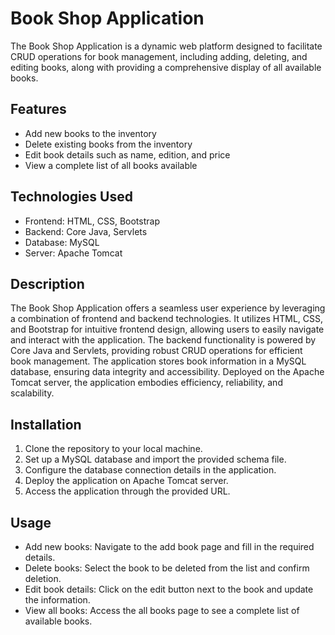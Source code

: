 # Book Shop Application

The Book Shop Application is a dynamic web platform designed to facilitate CRUD operations for book management, 
including adding, deleting, and editing books, along with providing a comprehensive display of all available books.

## Features
- Add new books to the inventory
- Delete existing books from the inventory
- Edit book details such as name, edition, and price
- View a complete list of all books available

## Technologies Used
- Frontend: HTML, CSS, Bootstrap
- Backend: Core Java, Servlets
- Database: MySQL
- Server: Apache Tomcat

## Description
The Book Shop Application offers a seamless user experience by leveraging a combination of frontend and backend technologies. 
It utilizes HTML, CSS, and Bootstrap for intuitive frontend design, allowing users to easily navigate and interact with the application. 
The backend functionality is powered by Core Java and Servlets, providing robust CRUD operations for efficient book management. 
The application stores book information in a MySQL database, ensuring data integrity and accessibility. 
Deployed on the Apache Tomcat server, the application embodies efficiency, reliability, and scalability.

## Installation
1. Clone the repository to your local machine.
2. Set up a MySQL database and import the provided schema file.
3. Configure the database connection details in the application.
4. Deploy the application on Apache Tomcat server.
5. Access the application through the provided URL.

## Usage
- Add new books: Navigate to the add book page and fill in the required details.
- Delete books: Select the book to be deleted from the list and confirm deletion.
- Edit book details: Click on the edit button next to the book and update the information.
- View all books: Access the all books page to see a complete list of available books.

